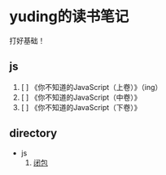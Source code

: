 # yuding的读书笔记

打好基础！

## js
1. [ ] 《你不知道的JavaScript（上卷）》（ing）
2. [ ] 《你不知道的JavaScript（中卷）》
3. [ ] 《你不知道的JavaScript（下卷）》

## directory

- js
  1. [闭包](./js/闭包.md)
